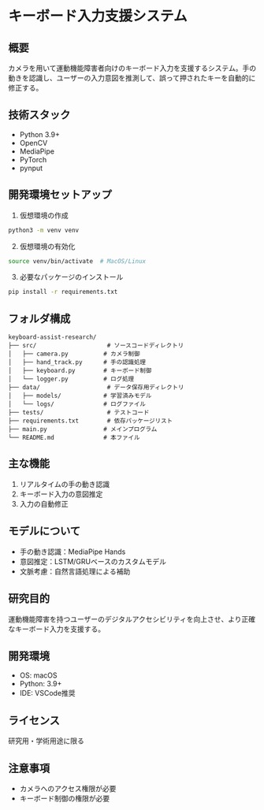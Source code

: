 # キーボード入力支援システム

## 概要
カメラを用いて運動機能障害者向けのキーボード入力を支援するシステム。手の動きを認識し、ユーザーの入力意図を推測して、誤って押されたキーを自動的に修正する。

## 技術スタック
- Python 3.9+
- OpenCV
- MediaPipe
- PyTorch
- pynput

## 開発環境セットアップ
1. 仮想環境の作成
```bash
python3 -m venv venv
```

2. 仮想環境の有効化
```bash
source venv/bin/activate  # MacOS/Linux
```

3. 必要なパッケージのインストール
```bash
pip install -r requirements.txt
```

## フォルダ構成
```
keyboard-assist-research/
├── src/                    # ソースコードディレクトリ
│   ├── camera.py          # カメラ制御
│   ├── hand_track.py      # 手の認識処理
│   ├── keyboard.py        # キーボード制御
│   └── logger.py          # ログ処理
├── data/                   # データ保存用ディレクトリ
│   ├── models/            # 学習済みモデル
│   └── logs/              # ログファイル
├── tests/                  # テストコード
├── requirements.txt        # 依存パッケージリスト
├── main.py                # メインプログラム
└── README.md              # 本ファイル
```

## 主な機能
1. リアルタイムの手の動き認識
2. キーボード入力の意図推定
3. 入力の自動修正

## モデルについて
- 手の動き認識：MediaPipe Hands
- 意図推定：LSTM/GRUベースのカスタムモデル
- 文脈考慮：自然言語処理による補助

## 研究目的
運動機能障害を持つユーザーのデジタルアクセシビリティを向上させ、より正確なキーボード入力を支援する。

## 開発環境
- OS: macOS
- Python: 3.9+
- IDE: VSCode推奨

## ライセンス
研究用・学術用途に限る

## 注意事項
- カメラへのアクセス権限が必要
- キーボード制御の権限が必要

